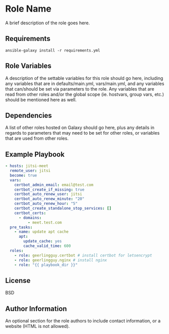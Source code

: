 Role Name
=========

A brief description of the role goes here.

Requirements
------------

`ansible-galaxy install -r requirements.yml`


Role Variables
--------------

A description of the settable variables for this role should go here, including any variables that are in defaults/main.yml, vars/main.yml, and any variables that can/should be set via parameters to the role. Any variables that are read from other roles and/or the global scope (ie. hostvars, group vars, etc.) should be mentioned here as well.

Dependencies
------------

A list of other roles hosted on Galaxy should go here, plus any details in regards to parameters that may need to be set for other roles, or variables that are used from other roles.

Example Playbook
----------------

```yaml
- hosts: jitsi-meet
  remote_user: jitsi
  become: true
  vars:
    certbot_admin_email: email@test.com
    certbot_create_if_missing: true
    certbot_auto_renew_user: jitsi
    certbot_auto_renew_minute: "20"
    certbot_auto_renew_hour: "5"
    certbot_create_standalone_stop_services: []
    certbot_certs:
      - domains:
          - meet.test.com
  pre_tasks:
    - name: update apt cache
      apt:
        update_cache: yes
        cache_valid_time: 600
  roles:
    - role: geerlingguy.certbot # install certbot for letsencrypt
    - role: geerlingguy.nginx # install nginx
    - role: "{{ playbook_dir }}"

```


License
-------

BSD

Author Information
------------------

An optional section for the role authors to include contact information, or a website (HTML is not allowed).
